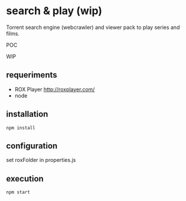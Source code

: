 # search & play (wip)

Torrent search engine (webcrawler) and viewer pack to play series and films.

POC

WIP

## requeriments

* ROX Player http://roxplayer.com/
* node

## installation
```npm install```

## configuration

set roxFolder in properties.js

## execution
```npm start```